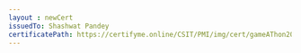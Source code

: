 ```yaml
--- 
layout : newCert 
issuedTo: Shashwat Pandey 
certificatePath: https://certifyme.online/CSIT/PMI/img/cert/gameAThon2021/ShashwatPandey_d0ad9.png
--- 
```

